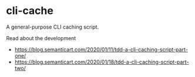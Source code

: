 # cli-cache

A general-purpose CLI caching script.

Read about the development

- https://blog.semanticart.com/2020/01/11/tdd-a-cli-caching-script-part-one/
- https://blog.semanticart.com/2020/01/18/tdd-a-cli-caching-script-part-two/
